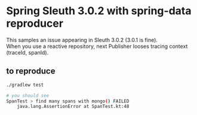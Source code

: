 # Spring Sleuth 3.0.2 with spring-data reproducer

This samples an issue appearing in Sleuth 3.0.2 (3.0.1 is fine).  
When you use a reactive repository, next Publisher looses tracing context (traceId, spanId).

## to reproduce

```bash
./gradlew test

# you should see
SpanTest > find many spans with mongo() FAILED
    java.lang.AssertionError at SpanTest.kt:48
```